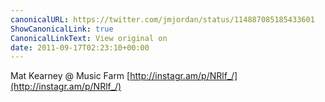 ```yaml
---
canonicalURL: https://twitter.com/jmjordan/status/114887085185433601
ShowCanonicalLink: true
CanonicalLinkText: View original on
date: 2011-09-17T02:23:10+00:00
---
```

Mat Kearney  @ Music Farm [http://instagr.am/p/NRlf_/](http://instagr.am/p/NRlf_/)